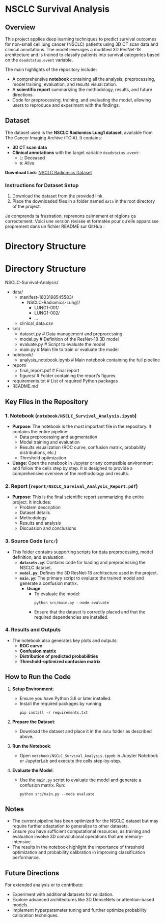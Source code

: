 # NSCLC Survival Analysis

## Overview

This project applies deep learning techniques to predict survival outcomes for non-small cell lung cancer (NSCLC) patients using 3D CT scan data and clinical annotations. The model leverages a modified 3D ResNet-18 architecture and is trained to classify patients into survival categories based on the `deadstatus.event` variable.

The main highlights of the repository include:
- A comprehensive **notebook** containing all the analysis, preprocessing, model training, evaluation, and results visualization.
- A **scientific report** summarizing the methodology, results, and future directions.
- Code for preprocessing, training, and evaluating the model, allowing users to reproduce and experiment with the findings.

## Dataset

The dataset used is the **NSCLC Radiomics Lung1 dataset**, available from The Cancer Imaging Archive (TCIA). It contains:
- **3D CT scan data**
- **Clinical annotations** with the target variable `deadstatus.event`:
  - `1`: Deceased
  - `0`: Alive

**Download Link**: [NSCLC Radiomics Dataset](https://wiki.cancerimagingarchive.net/display/Public/NSCLC-Radiomics)

### Instructions for Dataset Setup

1. Download the dataset from the provided link.
2. Place the downloaded files in a folder named `data` in the root directory of the project.

Je comprends ta frustration, reprenons calmement et réglons ça correctement. Voici une version révisée et formatée pour qu’elle apparaisse proprement dans un fichier README sur GitHub :

# Directory Structure

# Directory Structure

NSCLC-Survival-Analysis/
  - data/
    - manifest-1603198545583/
      - NSCLC-Radiomics-Lung1/
        - LUNG1-001/
        - LUNG1-002/
        - …
    - clinical_data.csv
  - src/
    - dataset.py          # Data management and preprocessing
    - model.py            # Definition of the ResNet-18 3D model
    - evaluate.py         # Script to evaluate the model
    - main.py             # Main file to train or evaluate the model
  - notebook/
    - analysis_notebook.ipynb  # Main notebook containing the full pipeline
  - report/
    - final_report.pdf    # Final report
    - figures/            # Folder containing the report’s figures
  - requirements.txt      # List of required Python packages
  - README.md

## Key Files in the Repository

### 1. **Notebook** (`notebook/NSCLC_Survival_Analysis.ipynb`)
- **Purpose**: The notebook is the most important file in the repository. It contains the entire pipeline:
  - Data preprocessing and augmentation
  - Model training and evaluation
  - Results visualization (ROC curve, confusion matrix, probability distributions, etc.)
  - Threshold optimization
- **Usage**: Open the notebook in Jupyter or any compatible environment and follow the cells step by step. It is designed to provide a comprehensive overview of the methodology and results.

### 2. **Report** (`report/NSCLC_Survival_Analysis_Report.pdf`)
- **Purpose**: This is the final scientific report summarizing the entire project. It includes:
  - Problem description
  - Dataset details
  - Methodology
  - Results and analysis
  - Discussion and conclusions

### 3. **Source Code** (`src/`)
- This folder contains supporting scripts for data preprocessing, model definition, and evaluation.
  - **`datasets.py`**: Contains code for loading and preprocessing the NSCLC dataset.
  - **`model.py`**: Defines the 3D ResNet-18 architecture used in the project.
  - **`main.py`**: The primary script to evaluate the trained model and generate a confusion matrix.
    - **Usage**:
      - To evaluate the model: 
        ```
        python src/main.py --mode evaluate
        ```
      - Ensure that the dataset is correctly placed and that the required dependencies are installed.

### 4. **Results and Outputs**
- The notebook also generates key plots and outputs:
  - **ROC curve**
  - **Confusion matrix**
  - **Distribution of predicted probabilities**
  - **Threshold-optimized confusion matrix**

## How to Run the Code

1. **Setup Environment**:
   - Ensure you have Python 3.8 or later installed.
   - Install the required packages by running:
     ```
     pip install -r requirements.txt
     ```

2. **Prepare the Dataset**:
   - Download the dataset and place it in the `data` folder as described above.

3. **Run the Notebook**:
   - Open `notebook/NSCLC_Survival_Analysis.ipynb` in Jupyter Notebook or JupyterLab and execute the cells step-by-step.

4. **Evaluate the Model**:
   - Use the `main.py` script to evaluate the model and generate a confusion matrix. Run:
     ```
     python src/main.py --mode evaluate
     ```

## Notes
- The current pipeline has been optimized for the NSCLC dataset but may require further adaptation to generalize to other datasets.
- Ensure you have sufficient computational resources, as training and evaluation involve 3D convolutional operations that are memory-intensive.
- The results in the notebook highlight the importance of threshold optimization and probability calibration in improving classification performance.

## Future Directions
For extended analysis or to contribute:
- Experiment with additional datasets for validation.
- Explore advanced architectures like 3D DenseNets or attention-based models.
- Implement hyperparameter tuning and further optimize probability calibration techniques.

